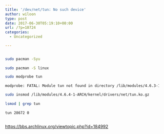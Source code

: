 ```yaml
---
title: '/dev/net/tun: No such device'
author: wiloon
type: post
date: 2017-06-30T05:19:10+00:00
url: /?p=10724
categories:
  - Uncategorized

---
```

```bash
  
sudo pacman -Syu
  
sudo pacman -S linux

sudo modprobe tun
  
modprobe: FATAL: Module tun not found in directory /lib/modules/4.6.3-1-ARCH

sudo insmod /lib/modules/4.6.4-1-ARCH/kernel/drivers/net/tun.ko.gz
  
lsmod | grep tun
  
tun 28672 0
  
```

https://bbs.archlinux.org/viewtopic.php?id=184992